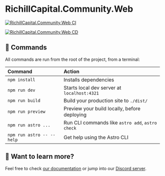 # RichillCapital.Community.Web

[![RichillCapital.Community.Web CI](https://github.com/MengsyueAmaoTsai/Community.Web.Astro/actions/workflows/ci.yml/badge.svg)](https://github.com/MengsyueAmaoTsai/Community.Web.Astro/actions/workflows/ci.yml)

[![RichillCapital.Community.Web CD](https://github.com/MengsyueAmaoTsai/Community.Web.Astro/actions/workflows/cd.yml/badge.svg)](https://github.com/MengsyueAmaoTsai/Community.Web.Astro/actions/workflows/cd.yml)

## 🧞 Commands

All commands are run from the root of the project, from a terminal:

| Command                   | Action                                           |
| :------------------------ | :----------------------------------------------- |
| `npm install`             | Installs dependencies                            |
| `npm run dev`             | Starts local dev server at `localhost:4321`      |
| `npm run build`           | Build your production site to `./dist/`          |
| `npm run preview`         | Preview your build locally, before deploying     |
| `npm run astro ...`       | Run CLI commands like `astro add`, `astro check` |
| `npm run astro -- --help` | Get help using the Astro CLI                     |

## 👀 Want to learn more?

Feel free to check [our documentation](https://docs.astro.build) or jump into our [Discord server](https://astro.build/chat).
